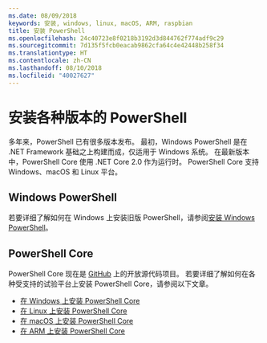 ```yaml
---
ms.date: 08/09/2018
keywords: 安装, windows, linux, macOS, ARM, raspbian
title: 安装 PowerShell
ms.openlocfilehash: 24c40723e8f0218b3192d3d844762f774adf9c29
ms.sourcegitcommit: 7d135f5fcb0eacab9862cfa64c4e42448b258f34
ms.translationtype: HT
ms.contentlocale: zh-CN
ms.lasthandoff: 08/10/2018
ms.locfileid: "40027627"
---
```

# <a name="installing-various-versions-of-powershell"></a>安装各种版本的 PowerShell

多年来，PowerShell 已有很多版本发布。 最初，Windows PowerShell 是在 .NET Framework 基础之上构建而成，仅适用于 Windows 系统。 在最新版本中，PowerShell Core 使用 .NET Core 2.0 作为运行时。 PowerShell Core 支持 Windows、macOS 和 Linux 平台。

## <a name="windows-powershell"></a>Windows PowerShell

若要详细了解如何在 Windows 上安装旧版 PowerShell，请参阅[安装 Windows PowerShell](installing-windows-powershell.md)。

## <a name="powershell-core"></a>PowerShell Core

PowerShell Core 现在是 [ GitHub](https://github.com/powershell/powershell) 上的开放源代码项目。
若要详细了解如何在各种受支持的试验平台上安装 PowerShell Core，请参阅以下文章。

- [在 Windows 上安装 PowerShell Core](Installing-PowerShell-Core-on-Windows.md)
- [在 Linux 上安装 PowerShell Core](Installing-PowerShell-Core-on-Linux.md)
- [在 macOS 上安装 PowerShell Core](Installing-PowerShell-Core-on-macOS.md)
- [在 ARM 上安装 PowerShell Core](PowerShell-Core-on-ARM.md)

